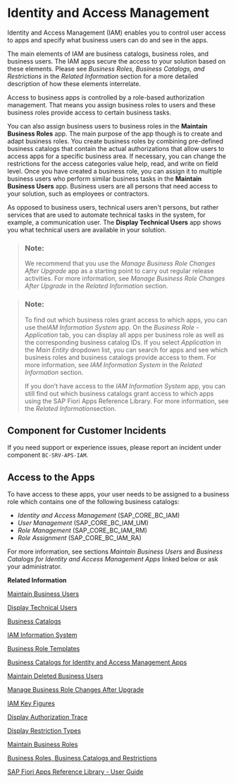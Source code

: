 <!-- loiof25f9108740442c3804370f2d88a9bdd -->

# Identity and Access Management

Identity and Access Management \(IAM\) enables you to control user access to apps and specify what business users can do and see in the apps.



The main elements of IAM are business catalogs, business roles, and business users. The IAM apps secure the access to your solution based on these elements. Please see *Business Roles, Business Catalogs, and Restrictions* in the *Related Information* section for a more detailed description of how these elements interrelate.

Access to business apps is controlled by a role-based authorization management. That means you assign business roles to users and these business roles provide access to certain business tasks.

You can also assign business users to business roles in the **Maintain Business Roles** app. The main purpose of the app though is to create and adapt business roles. You create business roles by combining pre-defined business catalogs that contain the actual authorizations that allow users to access apps for a specific business area. If necessary, you can change the restrictions for the access categories value help, read, and write on field level. Once you have created a business role, you can assign it to multiple business users who perform similar business tasks in the **Maintain Business Users** app. Business users are all persons that need access to your solution, such as employees or contractors.

As opposed to business users, technical users aren't persons, but rather services that are used to automate technical tasks in the system, for example, a communication user. The **Display Technical Users** app shows you what technical users are available in your solution.

> ### Note:  
> We recommend that you use the *Manage Business Role Changes After Upgrade* app as a starting point to carry out regular release activities. For more information, see *Manage Business Role Changes After Upgrade* in the *Related Information* section.

> ### Note:  
> To find out which business roles grant access to which apps, you can use the*IAM Information System* app. On the *Business Role - Application* tab, you can display all apps per business role as well as the corresponding business catalog IDs. If you select *Application* in the *Main Entity* dropdown list, you can search for apps and see which business roles and business catalogs provide access to them. For more information, see *IAM Information System* in the *Related Information* section.
> 
> If you don’t have access to the *IAM Information System* app, you can still find out which business catalogs grant access to which apps using the SAP Fiori Apps Reference Library. For more information, see the *Related Information*section.



<a name="loiof25f9108740442c3804370f2d88a9bdd__section_IAM_Overview2"/>

## Component for Customer Incidents

If you need support or experience issues, please report an incident under component `BC-SRV-APS-IAM`.



<a name="loiof25f9108740442c3804370f2d88a9bdd__section_IAM_Overview3"/>

## Access to the Apps

To have access to these apps, your user needs to be assigned to a business role which contains one of the following business catalogs:

-   *Identity and Access Management* \(SAP\_CORE\_BC\_IAM\)
-   *User Management* \(SAP\_CORE\_BC\_IAM\_UM\)
-   *Role Management* \(SAP\_CORE\_BC\_IAM\_RM\)
-   *Role Assignment* \(SAP\_CORE\_BC\_IAM\_RA\)

For more information, see sections *Maintain Business Users* and *Business Catalogs for Identity and Access Management Apps* linked below or ask your administrator.

**Related Information**  


[Maintain Business Users](maintain-business-users-e40e710.md "You use this app to provide business users with access rights and to maintain business user settings.")

[Display Technical Users](display-technical-users-7fb79d7.md "This app shows all technical users that exist in the system. To call the app, log on to your SAP Fiori Launchpad and go to Identity and Access Management > Display Technical Users .")

[Business Catalogs](business-catalogs-dd0abf5.md "You use this app to display all available business catalogs.")

[IAM Information System](iam-information-system-82d17cf.md "With this app you can get an overview of business users in your system and what roles and restrictions are assigned to them.")

[Business Role Templates](business-role-templates-223dfd3.md "You can use this app to you get an overview of the business role templates delivered by SAP.")

[Business Catalogs for Identity and Access Management Apps](business-catalogs-for-identity-and-access-management-apps-9bbbfc7.md "Get an overview of available business role catalogs and their restrictions.")

[Maintain Deleted Business Users](maintain-deleted-business-users-a904bdd.md)

[Manage Business Role Changes After Upgrade](manage-business-role-changes-after-upgrade-2e2f201.md)

[IAM Key Figures](iam-key-figures-f249696.md)

[Display Authorization Trace](display-authorization-trace-79b3c9b.md)

[Display Restriction Types](display-restriction-types-9203905.md "You can use this app to display restriction types and their validity.")

[Maintain Business Roles](maintain-business-roles-8980ad0.md)

[Business Roles, Business Catalogs and Restrictions](business-roles-business-catalogs-and-restrictions-d45c96e.md "")

[SAP Fiori Apps Reference Library - User Guide](https://help.sap.com/docs/SAP%20Fiori%20Apps%20Reference%20Library/187a50cf8191418ab7b52505fcef1789/5a8c8240cd43410ea3e3ea6cb901dab7.html)

